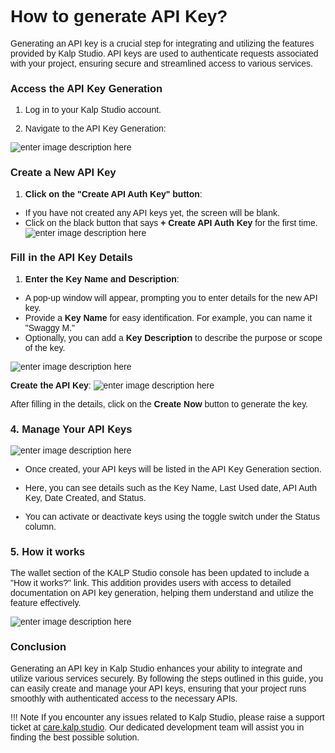 <style>  body { font-family: "Source Sans 3", sans-serif!important; }</style>

<link  href="https://fonts.googleapis.com/css2?family=Source+Sans+3:ital,wght@0,200..900;1,200..900&display=swap"  rel="stylesheet">  <link  rel="stylesheet"  href="https://fonts.googleapis.com/icon?family=Material+Icons">

# **How to generate API Key?**

Generating an API key is a crucial step for integrating and utilizing the features provided by Kalp Studio. API keys are used to authenticate requests associated with your project, ensuring secure and streamlined access to various services.

### Access the API Key Generation

1.  Log in to your Kalp Studio account.
    
2.  Navigate to the API Key Generation:

![enter image description here](https://doc-images-kalp-studio.s3.ap-south-1.amazonaws.com/New+changes/4.png)

### Create a New API Key

1.  **Click on the "Create API Auth Key" button**:
-   If you have not created any API keys yet, the screen will be blank.
-   Click on the black button that says **+ Create API Auth Key** for the first time.
![enter image description here](https://doc-images-kalp-studio.s3.ap-south-1.amazonaws.com/9.+API+Key+generation/2.png)

### Fill in the API Key Details

1.  **Enter the Key Name and Description**:
-   A pop-up window will appear, prompting you to enter details for the new API key.
-   Provide a **Key Name** for easy identification. For example, you can name it "Swaggy M."
-   Optionally, you can add a **Key Description** to describe the purpose or scope of the key.

![enter image description here](https://doc-images-kalp-studio.s3.ap-south-1.amazonaws.com/9.+API+Key+generation/3.png)

**Create the API Key**:
![enter image description here](https://doc-images-kalp-studio.s3.ap-south-1.amazonaws.com/9.+API+Key+generation/4.png)

After filling in the details, click on the **Create Now** button to generate the key.

### 4. Manage Your API Keys
![enter image description here](https://doc-images-kalp-studio.s3.ap-south-1.amazonaws.com/9.+API+Key+generation/5.png)

-   Once created, your API keys will be listed in the API Key Generation section.
    
-   Here, you can see details such as the Key Name, Last Used date, API Auth Key, Date Created, and Status.
    
-   You can activate or deactivate keys using the toggle switch under the Status column.

### 5. How it works
The wallet section of the KALP Studio console has been updated to include a "How it works?" link. This addition provides users with access to detailed documentation on API key generation, helping them understand and utilize the feature effectively. 

![enter image description here](https://doc-images-kalp-studio.s3.ap-south-1.amazonaws.com/New+changes/4.png)
    

### Conclusion
Generating an API key in Kalp Studio enhances your ability to integrate and utilize various services securely. By following the steps outlined in this guide, you can easily create and manage your API keys, ensuring that your project runs smoothly with authenticated access to the necessary APIs.

!!! Note
    If you encounter any issues related to Kalp Studio, please raise a support ticket at [care.kalp.studio](mailto:care.kalp.studio). Our dedicated development team will assist you in finding the best possible solution.